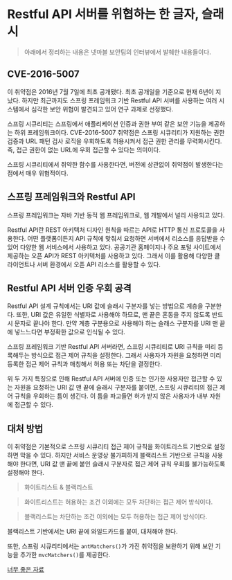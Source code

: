# Restful API 서버를 위협하는 한 글자, 슬래시

> 아래에서 정리하는 내용은 넷마블 보안팀의 인터뷰에서 발췌한 내용들이다.

## CVE-2016-5007

이 취약점은 2016년 7월 7일에 최초 공개됐다. 최초 공개일을 기준으로 현재 6년이 지났다. 하지만 최근까지도 스프링 프레임워크 기반 Restful API 서버를 사용하는 여러 시스템에서 심각한 보안 위협이 발견되고 있어 연구 과제로 선정했다.

스프링 시큐리티는 스프링에서 애플리케이션 인증과 권한 부여 같은 보안 기능을 제공하는 하위 프레임워크이다. CVE-2016-5007 취약점은 스프링 시큐리티가 지원하는 권한 검증과 URL 패턴 검사 로직을 우회하도록 허용시켜서 접근 권한 관리를 무력화시킨다. 즉, 접근 권한이 없는 URL에 우회 접근할 수 있다는 의미이다.

스프링 시큐리티에서 취약한 함수를 사용한다면, 버전에 상관없이 취약점이 발생한다는 점에서 매우 위협적이다.

## 스프링 프레임워크와 Restful API

스프링 프레임워크는 자바 기반 동적 웹 프레임워크로, 웹 개발에서 널리 사용되고 있다.

Restful API란 REST 아키텍처 디자인 원칙을 따르는 API로 HTTP 통신 프로토콜을 사용한다. 어떤 플랫폼이든지 API 규칙에 맞춰서 요청하면 서버에서 리소스를 응답받을 수 있어 다양한 웹 서비스에서 사용하고 있다. 공공기관 홈페이지나 주요 포털 사이트에서 제공하는 오픈 API가 REST 아키텍처를 사용하고 있다. 그래서 이를 활용해 다양한 클라이언트나 서버 환경에서 오픈 API 리소스를 활용할 수 있다.

## Restful API 서버 인증 우회 공격

Restful API 설계 규칙에서는 URI 값에 슬래시 구분자를 넣는 방법으로 계층을 구분한다. 또한, URI 값은 유일한 식별자로 사용해야 하므로, 맨 끝은 혼동을 주지 않도록 반드시 문자로 끝나야 한다. 만약 계층 구분용으로 사용해야 하는 슬래스 구분자를 URI 맨 끝에 넣느느다면 부정확한 값으로 인식될 수 있다.

스프링 프레임워크 기반 Restful API 서버라면, 스프링 시큐리티로 URI 규칙을 미리 등록해두는 방식으로 접근 제어 규칙을 설정한다. 그래서 사용자가 자원을 요청하면 미리 등록한 접근 제어 규칙과 매칭해서 허용 또는 차단을 결정한다. 

위 두 가지 특징으로 인해 Restful API 서버에 인증 또는 인가한 사용자만 접근할 수 있는 자원을 요청하는 URI 값 맨 끝에 슬래시 구분자를 붙이면, 스프링 시큐리티의 접근 제어 규칙을 우회하는 틈이 생긴다. 이 틈을 파고들면 허가 받지 않은 사용자가 내부 자원에 접근할 수 있다. 

## 대처 방법

이 취약점은 기본적으로 스프링 시큐리티 접근 제어 규칙을 화이트리스트 기반으로 설정하면 막을 수 있다. 하지만 서비스 운영상 불가피하게 블랙리스트 기반으로 규칙을 사용해야 한다면, URI 값 맨 끝에 붙인 슬래시 구분자로 접근 제어 규칙 우회를 불가능하도록 설정해야 한다. 

> 화이트리스트 & 블랙리스트

> 화이트리스트는 허용하는 조건 이외에는 모두 차단하는 접근 제어 방식이다. 

> 블랙리스트는 차단하는 조건 이외에는 모두 허용하는 접근 제어 방식이다.

블랙리스트 기반에서는 URI 끝에 와일드카드를 붙여, 대처해야 한다.

또한, 스프링 시큐리티에서는 `antMatchers()`가 가진 취약점을 보완하기 위해 보안 기능을 추가한 `mvcMatchers()`를 제공한다.

[너무 좋은 자료](https://yozm.wishket.com/magazine/detail/1347/)